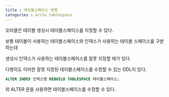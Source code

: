```yaml
---
title : 테이블스페이스 변경
categories : orcle tablespace
---
```




오라클은 테이블 생성시 테이블스페이스를 지정할 수 있다. 

보통 테이블이 사용하는 테이블스페이스와 인덱스가 사용하는 테이블 스페이스를 구분하는데

생성시 인덱스가 사용하는 테이블스페이스를 잘못 지정할 때가 있다. 
 
다행히도 이러한 잘못 지정된 테이블스페이스를 수정할 수 있는  DDL이 있다. 


```sql
ALTER INDEX 인덱스명 REBUILD TABLESPACE 테이블스페이스;
```

위 ALTER 문을 사용하면 테이블스페이스를 수정할 수 있다.










